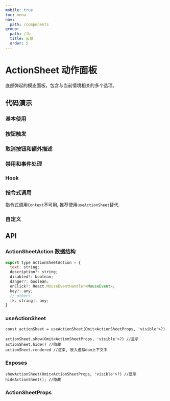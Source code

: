 ```yaml
---
mobile: true
toc: menu
nav:
  path: /components
group:
  path: /fb
  title: 反馈
  order: 5
---
```


# ActionSheet 动作面板

底部弹起的模态面板，包含与当前情境相关的多个选项。

## 代码演示

### 基本使用

<code src="./demo/demo1.tsx"></code>

### 按钮触发

<code src="./demo/demo2.tsx"></code>

### 取消按钮和额外描述

<code src="./demo/demo3.tsx"></code>

### 禁用和事件处理

<code src="./demo/demo4.tsx"></code>

### Hook

<code src="./demo/demo5.tsx"></code>

### 指令式调用

指令式调用`Context`不可用, 推荐使用`useActionSheet`替代.

<code src="./demo/demo7.tsx"></code>

### 自定义

<code src="./demo/demo6.tsx"></code>


## API

###  ActionSheetAction 数据结构

```jsx pure
export type ActionSheetAction = {
  text: string;
  description?: string;
  disabled?: boolean;
  danger?: boolean;
  onClick?: React.MouseEventHandler<MouseEvent>;
  key?: any;
  // others
  [k: string]: any;
}
```
### useActionSheet

```tsx pure
const actionSheet = useActionSheet(Omit<ActionSheetProps, 'visible'>?)

actionSheet.show(Omit<ActionSheetProps, 'visible'>?) //显示
actionSheet.hide() //隐藏
actionSheet.rendered //渲染, 放入虚拟dom上下文中

```

### Exposes

```tsx pure
showActionSheet(Omit<ActionSheetProps, 'visible'>?) //显示
hideActionSheet(); //隐藏
```

### ActionSheetProps

<API src="./ActionSheet.tsx" hideTitle></API>
